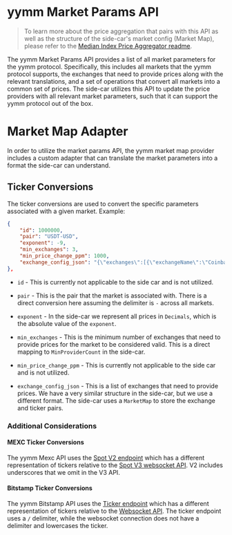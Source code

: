 # yymm Market Params API

> To learn more about the price aggregation that pairs with this API as well as the structure of the side-car's market config (Market Map), please refer to the [Median Index Price Aggregator readme](../../../pkg/math/oracle/README.md).

The yymm Market Params API provides a list of all market parameters for the yymm protocol. Specifically, this includes all markets that the yymm protocol supports, the exchanges that need to provide prices along with the relevant translations, and a set of operations that convert all markets into a common set of prices. The side-car utilizes this API to update the price providers with all relevant market parameters, such that it can support the yymm protocol out of the box. 

# Market Map Adapter

In order to utilize the market params API, the yymm market map provider includes a custom adapter that can translate the market parameters into a format the side-car can understand.

## Ticker Conversions

The ticker conversions are used to convert the specific parameters associated with a given market. Example:

```json
{
    "id": 1000000,
    "pair": "USDT-USD",
    "exponent": -9,
    "min_exchanges": 3,
    "min_price_change_ppm": 1000,
    "exchange_config_json": "{\"exchanges\":[{\"exchangeName\":\"CoinbasePro\",\"ticker\":\"BTC-USD\"}]}"
},
```

* `id` - This is currently not applicable to the side car and is not utilized.
* `pair` - This is the pair that the market is associated with. There is a direct conversion here assuming the delimiter is `-` across all markets.
* `exponent` - In the side-car we represent all prices in `Decimals`, which is the absolute value of the `exponent`.
* `min_exchanges` - This is the minimum number of exchanges that need to provide prices for the market to be considered valid. This is a direct mapping to `MinProviderCount` in the side-car.
* `min_price_change_ppm` - This is currently not applicable to the side car and is not utilized.

* `exchange_config_json` - This is a list of exchanges that need to provide prices. We have a very similar structure in the side-car, but we use a different format. The side-car uses a `MarketMap` to store the exchange and ticker pairs.


### Additional Considerations

#### MEXC Ticker Conversions

The yymm Mexc API uses the [Spot V2 endpoint](https://mexcdevelop.github.io/apidocs/spot_v2_en/#ticker-information) which has a different representation of tickers relative to the [Spot V3 websocket API](https://mexcdevelop.github.io/apidocs/spot_v3_en/#miniticker). V2 includes underscores that we omit in the V3 API.

#### Bitstamp Ticker Conversions

The yymm Bitstamp API uses the [Ticker endpoint](https://www.bitstamp.net/api/v2/ticker/) which has a different representation of tickers relative to the [Websocket API](https://www.bitstamp.net/websocket/v2/). The ticker endpoint uses a `/` delimiter, while the websocket connection does not have a delimiter and lowercases the ticker.


